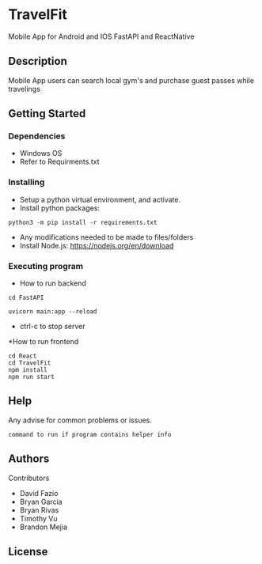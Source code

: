 # TravelFit

Mobile App for Android and IOS FastAPI and ReactNative

## Description

Mobile App users can search local gym's and purchase guest passes while travelings

## Getting Started

### Dependencies

* Windows OS
* Refer to Requirments.txt

### Installing

* Setup a python virtual environment, and activate.
* Install python packages: 
```
python3 -m pip install -r requirements.txt
```
* Any modifications needed to be made to files/folders
* Install Node.js:
https://nodejs.org/en/download


### Executing program

* How to run backend
```
cd FastAPI
```
```
uvicorn main:app --reload
```
* ctrl-c to stop server


*How to run frontend
```
cd React
cd TravelFit
npm install
npm run start
```

## Help

Any advise for common problems or issues.
```
command to run if program contains helper info
```

## Authors

Contributors
* David Fazio
* Bryan Garcia
* Bryan Rivas
* Timothy Vu
* Brandon Mejia


## License



